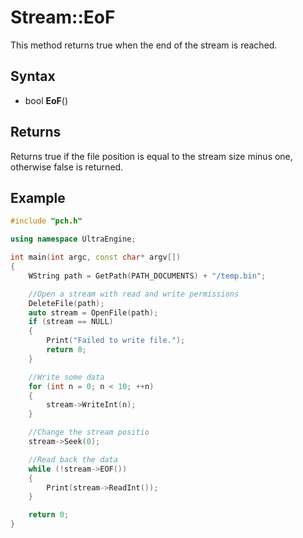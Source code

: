 # Stream::EoF

This method returns true when the end of the stream is reached.

## Syntax

- bool **EoF**()

## Returns

Returns true if the file position is equal to the stream size minus one, otherwise false is returned.

## Example

```c++
#include "pch.h"

using namespace UltraEngine;

int main(int argc, const char* argv[])
{
    WString path = GetPath(PATH_DOCUMENTS) + "/temp.bin";

    //Open a stream with read and write permissions
    DeleteFile(path);
    auto stream = OpenFile(path);
    if (stream == NULL)
    {
        Print("Failed to write file.");
        return 0;
    }

    //Write some data
    for (int n = 0; n < 10; ++n)
    {
        stream->WriteInt(n);
    }

    //Change the stream positio
    stream->Seek(0);

    //Read back the data
    while (!stream->EOF())
    {
        Print(stream->ReadInt());
    }

    return 0;
}
```

